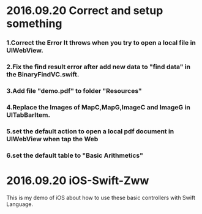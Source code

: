 
# 2016.09.20 Correct and setup something
### 1.Correct the Error It throws when you try to open a local file in UIWebView.
### 2.Fix the find result error after add new data to "find data" in the BinaryFindVC.swift.
### 3.Add file "demo.pdf" to folder "Resources"
### 4.Replace the Images of MapC,MapG,ImageC and ImageG in UITabBarItem.
### 5.set the default action to open a local pdf document in UIWebView when tap the Web
### 6.set the default table to "Basic Arithmetics"

# 2016.09.20 iOS-Swift-Zww
This is my demo of iOS about how to use these basic controllers with Swift Language.
